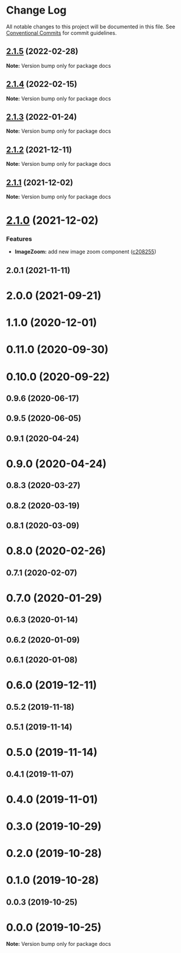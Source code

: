 # Change Log

All notable changes to this project will be documented in this file.
See [Conventional Commits](https://conventionalcommits.org) for commit guidelines.

## [2.1.5](https://github.com/noaignite/accelerator/compare/docs@2.1.4...docs@2.1.5) (2022-02-28)

**Note:** Version bump only for package docs





## [2.1.4](https://github.com/noaignite/accelerator/compare/docs@2.1.3...docs@2.1.4) (2022-02-15)

**Note:** Version bump only for package docs





## [2.1.3](https://github.com/noaignite/accelerator/compare/docs@2.1.2...docs@2.1.3) (2022-01-24)

**Note:** Version bump only for package docs





## [2.1.2](https://github.com/noaignite/accelerator/compare/docs@2.1.1...docs@2.1.2) (2021-12-11)

**Note:** Version bump only for package docs





## [2.1.1](https://github.com/noaignite/oui/compare/docs@2.1.0...docs@2.1.1) (2021-12-02)

**Note:** Version bump only for package docs





# [2.1.0](https://github.com/noaignite/oui/compare/docs@2.0.1...docs@2.1.0) (2021-12-02)


### Features

* **ImageZoom:** add new image zoom component ([c208255](https://github.com/noaignite/oui/commit/c20825523fe0f6ee98d8e1132aa1e94163108ffa))





## 2.0.1 (2021-11-11)



# 2.0.0 (2021-09-21)



# 1.1.0 (2020-12-01)



# 0.11.0 (2020-09-30)



# 0.10.0 (2020-09-22)



## 0.9.6 (2020-06-17)



## 0.9.5 (2020-06-05)



## 0.9.1 (2020-04-24)



# 0.9.0 (2020-04-24)



## 0.8.3 (2020-03-27)



## 0.8.2 (2020-03-19)



## 0.8.1 (2020-03-09)



# 0.8.0 (2020-02-26)



## 0.7.1 (2020-02-07)



# 0.7.0 (2020-01-29)



## 0.6.3 (2020-01-14)



## 0.6.2 (2020-01-09)



## 0.6.1 (2020-01-08)



# 0.6.0 (2019-12-11)



## 0.5.2 (2019-11-18)



## 0.5.1 (2019-11-14)



# 0.5.0 (2019-11-14)



## 0.4.1 (2019-11-07)



# 0.4.0 (2019-11-01)



# 0.3.0 (2019-10-29)



# 0.2.0 (2019-10-28)



# 0.1.0 (2019-10-28)



## 0.0.3 (2019-10-25)



# 0.0.0 (2019-10-25)

**Note:** Version bump only for package docs
